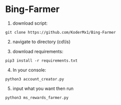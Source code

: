 # Bing-Farmer

1. download script:
```
git clone https://github.com/KoderMx1/Bing-Farmer
```
2. navigate to directory (cd\ls)

3. download requirements:
```
pip3 install -r requirements.txt
```
4. In your console:
```
python3 account_creator.py
```
5. input what you want then run
```
python3 ms_rewards_farmer.py
```
